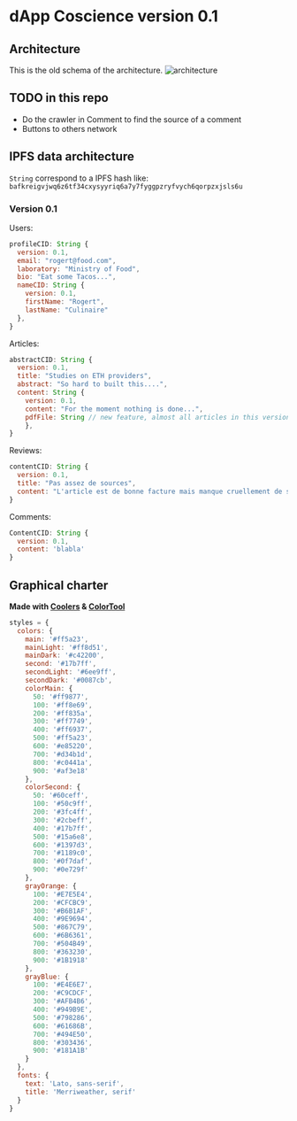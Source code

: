 # dApp Coscience version 0.1

## Architecture

This is the old schema of the architecture.
![architecture]('./assets/architecture.png')

## TODO in this repo

- Do the crawler in Comment to find the source of a comment
- Buttons to others network

## IPFS data architecture

`String` correspond to a IPFS hash like:  
`bafkreigvjwq6z6tf34cxysyyriq6a7y7fyggpzryfvych6qorpzxjsls6u`

### Version 0.1

Users:

```js
profileCID: String {
  version: 0.1,
  email: "rogert@food.com",
  laboratory: "Ministry of Food",
  bio: "Eat some Tacos...",
  nameCID: String {
    version: 0.1,
    firstName: "Rogert",
    lastName: "Culinaire"
  },
}
```

Articles:

```js
abstractCID: String {
  version: 0.1,
  title: "Studies on ETH providers",
  abstract: "So hard to built this....",
  content: String {
    version: 0.1,
    content: "For the moment nothing is done...",
    pdfFile: String // new feature, almost all articles in this version do not have this key
    },
}
```

Reviews:

```js
contentCID: String {
  version: 0.1,
  title: "Pas assez de sources",
  content: "L'article est de bonne facture mais manque cruellement de sources"
}
```

Comments:

```js
ContentCID: String {
  version: 0.1,
  content: 'blabla'
}
```

## Graphical charter

**Made with [Coolers](https://coolors.co/) & [ColorTool](https://material.io/resources/color/#!/?view.left=0&view.right=0)**

```js
styles = {
  colors: {
    main: '#ff5a23',
    mainLight: '#ff8d51',
    mainDark: '#c42200',
    second: '#17b7ff',
    secondLight: '#6ee9ff',
    secondDark: '#0087cb',
    colorMain: {
      50: '#ff9877',
      100: '#ff8e69',
      200: '#ff835a',
      300: '#ff7749',
      400: '#ff6937',
      500: '#ff5a23',
      600: '#e85220',
      700: '#d34b1d',
      800: '#c0441a',
      900: '#af3e18'
    },
    colorSecond: {
      50: '#60ceff',
      100: '#50c9ff',
      200: '#3fc4ff',
      300: '#2cbeff',
      400: '#17b7ff',
      500: '#15a6e8',
      600: '#1397d3',
      700: '#1189c0',
      800: '#0f7daf',
      900: '#0e729f'
    },
    grayOrange: {
      100: '#E7E5E4',
      200: '#CFCBC9',
      300: '#B6B1AF',
      400: '#9E9694',
      500: '#867C79',
      600: '#6B6361',
      700: '#504B49',
      800: '#363230',
      900: '#1B1918'
    },
    grayBlue: {
      100: '#E4E6E7',
      200: '#C9CDCF',
      300: '#AFB4B6',
      400: '#949B9E',
      500: '#798286',
      600: '#61686B',
      700: '#494E50',
      800: '#303436',
      900: '#181A1B'
    }
  },
  fonts: {
    text: 'Lato, sans-serif',
    title: 'Merriweather, serif'
  }
}
```
